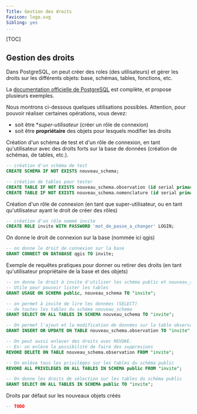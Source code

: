 ```yaml
---
Title: Gestion des droits
Favicon: logo.svg
Sibling: yes
...
```


[TOC]

## Gestion des droits

Dans PostgreSQL, on peut créer des roles (des utilisateurs) et gérer les droits sur les différents objets: base, schémas, tables, fonctions, etc.

La [documentation officielle de PostgreSQL](https://www.postgresql.org/docs/current/sql-grant.html) est complète, et propose plusieurs exemples.

Nous montrons ci-dessous quelques utilisations possibles. Attention, pour pouvoir réaliser certaines opérations, vous devez:

* soit être **super-utilisateur* (créer un rôle de connexion)
* soit être **propriétaire** des objets pour lesquels modifier les droits


Création d'un schéma de test et d'un rôle de connexion, en tant qu'utilisateur avec des droits forts sur la base de données (création de schémas, de tables, etc.).

```sql
-- création d'un schéma de test
CREATE SCHEMA IF NOT EXISTS nouveau_schema;

-- création de tables pour tester
CREATE TABLE IF NOT EXISTS nouveau_schema.observation (id serial primary key, nom text, geom geometry(point, 2154));
CREATE TABLE IF NOT EXISTS nouveau_schema.nomenclature (id serial primary key, code text, libelle text);
```

Création d'un rôle de connexion (en tant que super-utilisateur, ou en tant qu'utilisateur ayant le droit de créer des rôles)

```sql
-- création d'un rôle nommé invite
CREATE ROLE invite WITH PASSWORD 'mot_de_passe_a_changer' LOGIN;
```

On donne le droit de connexion sur la base (nommée ici qgis)

```sql
-- on donne le droit de connexion sur la base
GRANT CONNECT ON DATABASE qgis TO invite;
```

Exemple de requêtes pratiques pour donner ou retirer des droits (en tant qu'utilisateur propriétaire de la base et des objets)

```sql
-- on donne le droit à invite d'utiliser les schéma public et nouveau_schema
-- Utile pour pouvoir lister les tables
GRANT USAGE ON SCHEMA public, nouveau_schema TO "invite";

-- on permet à invite de lire les données (SELECT)
-- de toutes les tables du schéma nouveau_schema
GRANT SELECT ON ALL TABLES IN SCHEMA nouveau_schema TO "invite";

-- On permet l'ajout et la modification de données sur la table observation seulement
GRANT INSERT OR UPDATE ON TABLE nouveau_schema.observation TO "invite";

-- On peut aussi enlever des droits avec REVOKE.
-- Ex: on enlève la possibilité de faire des suppresions
REVOKE DELETE ON TABLE nouveau_schema.observation FROM "invite";

-- On enlève tous les privilèges sur les tables du schéma public
REVOKE ALL PRIVILEGES ON ALL TABLES IN SCHEMA public FROM "invite";

-- On donne les droits de sélection sur les tables du schéma public
GRANT SELECT ON ALL TABLES IN SCHEMA public TO "invite";

```

Droits par défaut sur les nouveaux objets créés

```sql
-- TODO
```
